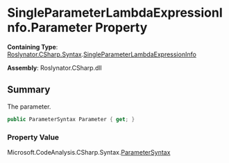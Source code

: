 # SingleParameterLambdaExpressionInfo\.Parameter Property

**Containing Type**: [Roslynator.CSharp.Syntax](../../README.md)\.[SingleParameterLambdaExpressionInfo](../README.md)

**Assembly**: Roslynator\.CSharp\.dll

## Summary

The parameter\.

```csharp
public ParameterSyntax Parameter { get; }
```

### Property Value

Microsoft\.CodeAnalysis\.CSharp\.Syntax\.[ParameterSyntax](https://docs.microsoft.com/en-us/dotnet/api/microsoft.codeanalysis.csharp.syntax.parametersyntax)

